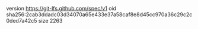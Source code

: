 version https://git-lfs.github.com/spec/v1
oid sha256:2cab3ddadc03d34070a65e433e37a58caf8e8d45cc970a36c29c2c0ded7a42c5
size 2263
